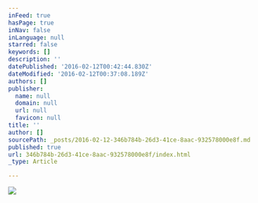 ```yaml
---
inFeed: true
hasPage: true
inNav: false
inLanguage: null
starred: false
keywords: []
description: ''
datePublished: '2016-02-12T00:42:44.830Z'
dateModified: '2016-02-12T00:37:08.189Z'
authors: []
publisher:
  name: null
  domain: null
  url: null
  favicon: null
title: ''
author: []
sourcePath: _posts/2016-02-12-346b784b-26d3-41ce-8aac-932578000e8f.md
published: true
url: 346b784b-26d3-41ce-8aac-932578000e8f/index.html
_type: Article

---
```

![](https://the-grid-user-content.s3-us-west-2.amazonaws.com/97fca2d1-f9bb-443c-86ce-1b5912ad9084.jpg)